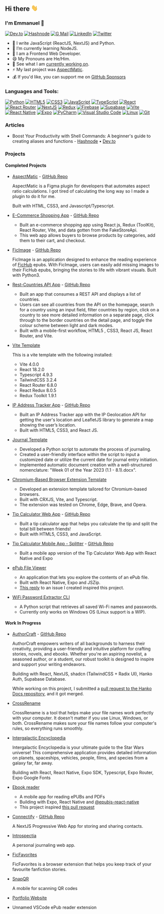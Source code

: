 ## Hi there <img src="https://github.com/Jemeni11/hosting-pics/blob/main/wave.gif?raw=true" width="22px">

### I'm **Emmanuel**  👋 
[![Dev.to](https://img.shields.io/badge/dev.to-0A0A0A?style=for-the-badge&logo=devdotto&logoColor=white)](https://dev.to/jemeni11)
[![Hashnode](https://img.shields.io/badge/Hashnode-2962FF?style=for-the-badge&logo=hashnode&logoColor=white)](https://jemeni11.hashnode.dev)
[![G Mail](https://img.shields.io/badge/Gmail-D14836?style=for-the-badge&logo=gmail&logoColor=white)](mailto:jemenichinonso11@gmail.com)
[![LinkedIn](https://img.shields.io/badge/linkedin-%230077B5.svg?&style=for-the-badge&logo=linkedin&logoColor=white)](https://www.linkedin.com/in/emmanuel-jemeni)
[![Twitter](https://img.shields.io/badge/Twitter-1DA1F2?style=for-the-badge&logo=twitter&logoColor=white)](https://twitter.com/Jemeni11_)

- 💬 I write JavaScript (ReactJS, NextJS) and Python.
- 🌱 I’m currently learning NodeJS.
- 🔭 I am a Frontend Web Developer.
- 😄 My Pronouns are He/Him.
- 🔭 See what I am [currently working on](#work-in-progress).
- ⚡ My last project was [AspectMatic](https://www.figma.com/community/plugin/1297912439687792545/aspectmatic).
- 💰 If you'd like, you can support me on [GitHub Sponsors](https://github.com/sponsors/Jemeni11/)

### Languages and Tools:
[![Python](https://img.shields.io/badge/Python-FFD43B?style=for-the-badge&logo=python&logoColor=white)](https://www.python.org/)
[![HTML5](https://img.shields.io/badge/HTML5-E34F26?style=for-the-badge&logo=html5&logoColor=white)](https://html.spec.whatwg.org/)
[![CSS3](https://img.shields.io/badge/CSS3-1572B6?style=for-the-badge&logo=css3&logoColor=white)](https://www.w3.org/TR/CSS/#css)
[![JavaScript](https://img.shields.io/badge/JavaScript-323330?style=for-the-badge&logo=javascript&logoColor=F7DF1E)](https://www.ecma-international.org/publications-and-standards/standards/ecma-262/)
[![TypeScript](https://img.shields.io/badge/TypeScript-007ACC?style=for-the-badge&logo=typescript&logoColor=white)](https://www.typescriptlang.org)
[![React](https://img.shields.io/badge/React-20232A?style=for-the-badge&logo=react&logoColor=61DAFB)](https://reactjs.org/)
[![React Router](https://img.shields.io/badge/React_Router-CA4245?style=for-the-badge&logo=react-router&logoColor=white)](https://reactrouter.com/)
[![NextJS](https://img.shields.io/badge/next%20js-000000?style=for-the-badge&logo=nextdotjs&logoColor=white)](https://nextjs.org)
[![Redux](https://img.shields.io/badge/Redux-593D88?style=for-the-badge&logo=redux&logoColor=white)](https://redux.js.org/)
[![Firebase](https://img.shields.io/badge/firebase-ffca28?style=for-the-badge&logo=firebase&logoColor=black)](https://firebase.google.com)
[![Supabase](https://img.shields.io/badge/Supabase-181818?style=for-the-badge&logo=supabase&logoColor=white)](https://supabase.com)
[![Vite](https://img.shields.io/badge/Vite-B73BFE?style=for-the-badge&logo=vite&logoColor=FFD62E)](https://vitejs.dev/)
[![React Native](https://img.shields.io/badge/React_Native-20232A?style=for-the-badge&logo=react&logoColor=61DAFB)](https://reactnative.dev)
[![Expo](https://img.shields.io/badge/Expo-1B1F23?style=for-the-badge&logo=expo&logoColor=white)](https://expo.dev/)
[![PyCharm](https://img.shields.io/badge/PyCharm-000000.svg?&style=for-the-badge&logo=PyCharm&logoColor=white)](https://www.jetbrains.com/pycharm/)
[![Visual Studio Code](https://img.shields.io/badge/Visual_Studio_Code-0078D4?style=for-the-badge&logo=visual%20studio%20code&logoColor=white)](https://code.visualstudio.com/)
[![Linux](https://img.shields.io/badge/Linux-FCC624?style=for-the-badge&logo=linux&logoColor=black)](https://www.linux.org/)
[![Git](https://img.shields.io/badge/GIT-E44C30?style=for-the-badge&logo=git&logoColor=white)](https://git-scm.com/)


### Articles
- Boost Your Productivity with Shell Commands: A beginner's guide to creating aliases and functions - [Hashnode](https://jemeni11.hashnode.dev/boost-your-productivity-with-shell-commands) • [Dev.to](https://dev.to/jemeni11/boost-your-productivity-with-shell-commands-a-beginners-guide-to-creating-aliases-and-functions-255e)


### Projects
#### Completed Projects
  - [AspectMatic](https://www.figma.com/community/plugin/1297912439687792545/aspectmatic) - [GitHub Repo](https://github.com/Jemeni11/AspectMatic) 

    AspectMatic is a Figma plugin for developers that automates aspect ratio calculations. I got tired of calculating the long way so I made a plugin to do it for me.

    Built with HTML, CSS3, and Javascript/Typescript.
    
- [E-Commerce Shopping App](https://jemeni-react-redux-shopping-app.netlify.app/) - [GitHub Repo](https://github.com/Jemeni11/React-Redux-Shopping-App)
    - Built an e-commerce shopping app using React js, Redux (ToolKit), React Router, Vite, and data gotten from the FakeStoreApi.
    - This web app allows buyers to browse products by categories, add them to their cart, and checkout.
- [FicImage](https://pypi.org/project/FicImageScript/) - [GitHub Repo](https://github.com/Jemeni11/FicImage)

    FicImage is an application designed to enhance the reading experience of [FicHub](https://fichub.net) epubs. With FicImage, users can easily add missing images to their FicHub epubs, bringing the stories to life with vibrant visuals. Built with Python3. 
- [Rest-Countries API App](https://jemeni-rest-countries.netlify.app/) - [GitHub Repo](https://github.com/Jemeni11/FrontendMentor/tree/11-rest-countries-api)
  - Built an app that consumes a REST API and displays a list of countries. 
  - Users can see all countries from the API on the homepage, search for a country using an input field, filter countries by region, click on a country to see more detailed information on a separate page, click through to the border countries on the detail page, and toggle the colour scheme between light and dark modes. 
  - Built with a mobile-first workflow, HTML5 , CSS3, React JS, React Router, and Vite.
- [Vite Template](https://github.com/Jemeni11/vite-react-ts-tailwind-react-router-redux-toolkit)
  
  This is a vite template with the following installed:
    - Vite 4.0.0
    - React 18.2.0
    - Typescript 4.9.3
    - TailwindCSS 3.2.4
    - React Router 6.8.0
    - React Redux 8.0.5
    - Redux Toolkit 1.9.1

- [IP Address Tracker App](https://jemeni-ip-tracker.netlify.app/) - [GitHub Repo](https://github.com/Jemeni11/FrontendMentor/tree/09-ip-address-tracker-main)
    - Built an IP Address Tracker app with the IP Geolocation API for getting the user's location and LeafletJS library to generate a map showing the user’s location.
  - Built with HTML5, CSS3, and React JS.

- [Journal Template](https://github.com/Jemeni11/Python-Scripts/tree/master/Journal%20Template)
  
  - Developed a Python script to automate the process of journaling.
  - Created a user-friendly interface within the script to input a customized date or utilize the current date for journal entry initiation.
  - Implemented automatic document creation with a well-structured nomenclature: "Week 01 of the Year 2023 (1.1 - 8.1).docx".

- [Chromium-Based Browser Extension Template](https://github.com/Jemeni11/Chrome-Extension-CRXJS-Vite-TS-Template)

  - Developed an extension template tailored for Chromium-based browsers.
  - Built with CRXJS, Vite, and Typescript.
  - The extension was tested on Chrome, Edge, Brave, and Opera.

- [Tip Calculator Web App](https://jemeni-tip-calculator.netlify.app/) - [GitHub Repo](https://github.com/Jemeni11/FrontendMentor/tree/06-tip-calculator-app-main)
  
    - Built a tip calculator app that helps you calculate the tip and split the total bill between friends!
    - Built with HTML5, CSS3, and JavaScript.

- [Tip Calculator Mobile App - Splitter](https://expo.dev/@jemeni11/tip-calculator) - [GitHub Repo](https://github.com/Jemeni11/Tip-Splitter-Mobile-App)

  - Built a mobile app version of the Tip Calculator Web App with React Native and Expo

- [ePub File Viewer](https://github.com/Jemeni11/ePub-File-Viewer)
    - An application that lets you explore the contents of an ePub file.
    - Built with React Native, Expo and JSZip.
    - [This reply](https://github.com/victorsoares96/epubjs-react-native/issues/69#issuecomment-1425816021) to an issue I created inspired this project.

- [WiFi Password Extractor CLI](https://github.com/Jemeni11/WiFi-Password-Extractor-CLI)
    - A Python script that retrieves all saved Wi-Fi names and passwords.
    - Currently only works on Windows OS (Linux support is a WIP). 

#### Work In Progress

  - [AuthorCraft](https://author-craft.vercel.app/) - [GitHub Repo](https://github.com/Jemeni11/AuthorCraft)

    AuthorCraft empowers writers of all backgrounds to harness their creativity, providing a user-friendly and intuitive platform for crafting stories, novels, and ebooks. Whether you're an aspiring novelist, a seasoned author, or a student, our robust toolkit is designed to inspire and support your writing endeavors.

    Building with React, NextJS, shadcn (TailwindCSS + Radix UI), Hanko Auth, Supabase Database.

    While working on this project, I submitted a [pull request to the Hanko Docs repository](https://github.com/teamhanko/docs/pull/19), and it got merged.

  - [CrossRename](https://github.com/Jemeni11/CrossRename)

    CrossRename is a tool that helps make your file names work perfectly with your computer. It doesn't matter if you use Linux, Windows, or both. CrossRename makes sure your file names follow your computer's rules, so everything runs smoothly.

  - [Intergalactic Encyclopedia](https://github.com/Jemeni11/intergalactic-encyclopedia)
    
    Intergalactic Encyclopedia is your ultimate guide to the Star Wars universe! This comprehensive application provides detailed information on planets, spaceships, vehicles, people, films, and species from a galaxy far, far away.

    
    Building with React, React Native, Expo SDK, Typescript, Expo Router, Expo Google Fonts 

  - [Ebook reader](https://github.com/Jemeni11/Ebook-Reader)
  
    - A mobile app for reading ePUBs and PDFs
    - Building with Expo, React Native and [@epubjs-react-native](https://github.com/victorsoares96/epubjs-react-native)
    - This project inspired [this pull request](https://github.com/victorsoares96/epubjs-react-native/pull/73) 

  - [Connectify](https://connectify-jemeni.vercel.app) - [GitHub Repo](https://github.com/Jemeni11/Connectify)
    
    A NextJS Progressive Web App for storing and sharing contacts.
    
  - [Introspectia](https://github.com/Jemeni11/Introspectia)
    
    A personal journaling web app.

  - [FicFavorites](https://github.com/Jemeni11/FicFavorites)

    FicFavorites is a browser extension that helps you keep track of your favourite fanfiction stories.

  - [SnapQR](https://github.com/Jemeni11/SnapQR)
    
     A mobile for scanning QR codes

  - [Portfolio Website](https://github.com/Jemeni11/jemeni)

  - Unnamed VSCode ePub reader extension

<!--
[![Buy Me a Coffee](https://img.shields.io/badge/Buy_Me_A_Coffee-FFDD00?style=for-the-badge&logo=buy-me-a-coffee&logoColor=black)](https://www.buymeacoffee.com/jemeni11)
**Jemeni11/Jemeni11** is a ✨ _special_ ✨ repository because its `README.md` (this file) appears on your GitHub profile.

Here are some ideas to get you started:

- 🔭 I’m currently working on ...
- 🌱 I’m currently learning ...
- 👯 I’m looking to collaborate on ...
- 🤔 I’m looking for help with ...
- 💬 Ask me about ...
- 📫 How to reach me: ...
- 😄 Pronouns: ...
- ⚡ Fun fact: ...
-->
